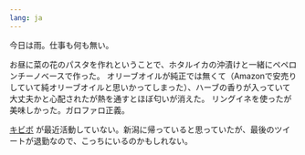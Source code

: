 ```yaml
---
lang: ja
---
```


今日は雨。仕事も何も無い。

お昼に菜の花のパスタを作れということで、ホタルイカの沖漬けと一緒にペペロンチーノベースで作った。
オリーブオイルが純正では無くて（Amazonで安売りしていて純オリーブオイルと思いかってしまった）、ハーブの香りが入っていて大丈夫かと心配されたが熱を通すとほぼ匂いが消えた。
リングイネを使ったが美味しかった。ガロファロ正義。

[キビボ](https://x.com/keeby_boy/with_replies) が最近活動していない。新潟に帰っていると思っていたが、最後のツイートが退勤なので、こっちにいるのかもしれない。

